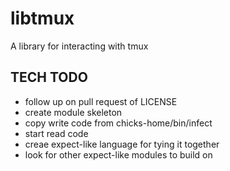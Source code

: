 libtmux
=======

A library for interacting with tmux


TECH TODO
---------

* follow up on pull request of LICENSE
* create module skeleton
* copy write code from chicks-home/bin/infect
* start read code
* creae expect-like language for tying it together
* look for other expect-like modules to build on

